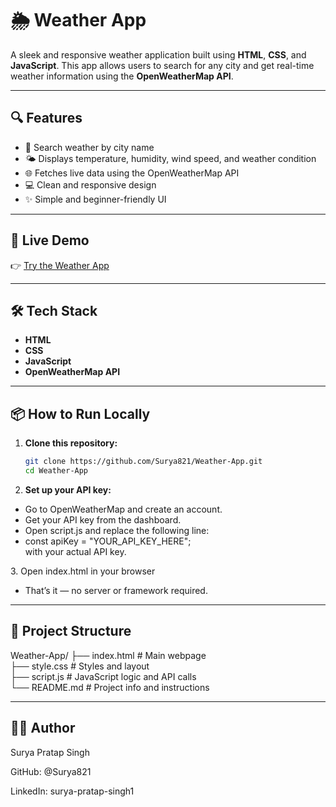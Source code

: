 # 🌦️ Weather App

A sleek and responsive weather application built using **HTML**, **CSS**, and **JavaScript**. This app allows users to search for any city and get real-time weather information using the **OpenWeatherMap API**.

---

## 🔍 Features

- 🔎 Search weather by city name  
- 🌤️ Displays temperature, humidity, wind speed, and weather condition  
- 🌐 Fetches live data using the OpenWeatherMap API  
- 💻 Clean and responsive design  
- ✨ Simple and beginner-friendly UI  

---

## 🚀 Live Demo

👉 [Try the Weather App](https://surya821.github.io/Weather-App/)

---

## 🛠️ Tech Stack

- **HTML**
- **CSS**
- **JavaScript**
- **OpenWeatherMap API**

---

## 📦 How to Run Locally

1. **Clone this repository:**

   ```bash
   git clone https://github.com/Surya821/Weather-App.git
   cd Weather-App
2. **Set up your API key:**
<ul>
   <li>Go to OpenWeatherMap and create an account.</li>

   <li>Get your API key from the dashboard.</li>

   <li>Open script.js and replace the following line:</li>
   
   <li>const apiKey = "YOUR_API_KEY_HERE";</li>
   with your actual API key.
</ul>
3. Open index.html in your browser
<ul>
<li>That’s it — no server or framework required.</li>
</ul>

---

## 📁 Project Structure
Weather-App/
├── index.html       # Main webpage <br>
├── style.css        # Styles and layout <br>
├── script.js        # JavaScript logic and API calls <br>
└── README.md        # Project info and instructions <br>

---

## 🙋‍♂️ Author
Surya Pratap Singh

GitHub: @Surya821

LinkedIn: surya-pratap-singh1
